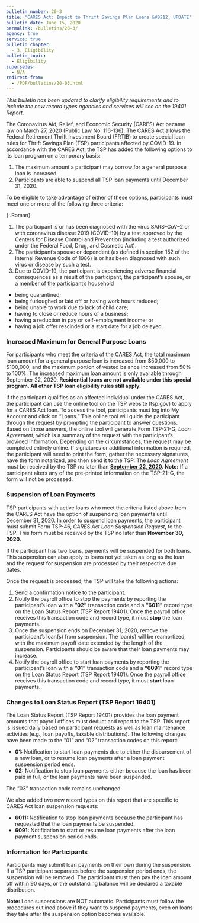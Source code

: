 ```yaml
---
bulletin_number: 20-3
title: "CARES Act: Impact to Thrift Savings Plan Loans &#8212; UPDATE"
bulletin_date: June 15, 2020
permalink: /bulletins/20-3/
agency: true
service: true
bulletin_chapter:
  - 3, Eligibility
bulletin_topic:
  - Eligibility
supersedes:
  - N/A
redirect-from:
  - /PDF/bulletins/20-03.html
---
```


_This bulletin has been updated to clarify eligibility requirements and to include the new record types agencies and services will see on the 19401 Report._

The Coronavirus Aid, Relief, and Economic Security (CARES) Act became law on March 27, 2020 (Public Law No. 116-136). The CARES Act allows the Federal Retirement Thrift Investment Board (FRTIB) to create special loan rules for Thrift Savings Plan (TSP) participants affected by COVID-19. In accordance with the CARES Act, the TSP has added the following options to its loan program on a temporary basis:

<ol>
<li>The maximum amount a participant may borrow for a general purpose loan is increased.</li>
<li>Participants are able to suspend all TSP loan payments until December 31, 2020.</li>
</ol>

To be eligible to take advantage of either of these options, participants must meet one or more of the following three criteria:

{:.Roman}
1. The participant is or has been diagnosed with the virus SARS–CoV–2 or with coronavirus disease 2019 (COVID–19) by a test approved by the Centers for Disease Control and Prevention (including a test authorized under the Federal Food, Drug, and Cosmetic Act).
2. The participant’s spouse or dependent (as defined in section 152 of the Internal Revenue Code of 1986) is or has been diagnosed with such virus or disease by such a test.
3. Due to COVID-19, the participant is experiencing adverse financial consequences as a result of the participant, the participant’s spouse, or a member of the participant’s household
  - being quarantined;
  - being furloughed or laid off or having work hours reduced;
  - being unable to work due to lack of child care;
  - having to close or reduce hours of a business;
  - having a reduction in pay or self-employment income; or
  - having a job offer rescinded or a start date for a job delayed.

### Increased Maximum for General Purpose Loans

For participants who meet the criteria of the CARES Act, the total maximum loan amount for a general purpose loan is increased from $50,000 to $100,000, and the maximum portion of vested balance increased from 50% to 100%. The increased maximum loan amount is only available through September 22, 2020. **Residential loans are not available under this special program. All other TSP loan eligibility rules still apply.**

If the participant qualifies as an affected individual under the CARES Act, the participant can use the online tool on the TSP website (tsp.gov) to apply for a CARES Act loan. To access the tool, participants must log into My Account and click on “Loans.” This online tool will guide the participant through the request by prompting the participant to answer questions. Based on those answers, the online tool will generate Form TSP-21-G, <em>Loan Agreement</em>, which is a summary of the request with the participant’s provided information. Depending on the circumstances, the request may be completed entirely online. If signatures or additional information is required, the participant will need to print the form, gather the necessary signatures, have the form notarized, and then send it to the TSP. The <em>Loan Agreement</em> must be received by the TSP no later than <strong><span style="text-decoration: underline;">September 22, 2020</span>. Note:</strong> If a participant alters any of the pre-printed information on the TSP-21-G, the form will not be processed.

### Suspension of Loan Payments

TSP participants with active loans who meet the criteria listed above from the CARES Act have the option of suspending loan payments until December 31, 2020. In order to suspend loan payments, the participant must submit Form TSP-46, _CARES Act Loan Suspension Request_, to the TSP. This form must be received by the TSP no later than **November 30, 2020**.

If the participant has two loans, payments will be suspended for both loans. This suspension can also apply to loans not yet taken as long as the loan and the request for suspension are processed by their respective due dates.

Once the request is processed, the TSP will take the following actions:

1. Send a confirmation notice to the participant.
2. Notify the payroll office to stop the payments by reporting the participant’s loan with a **&#8220;02&#8221;** transaction code and a **&#8220;6011&#8221;** record type on the Loan Status Report (TSP Report 19401). Once the payroll office receives this transaction code and record type, it must **stop** the loan payments.
3. Once the suspension ends on December 31, 2020, remove the participant’s loan(s) from suspension. The loan(s) will be reamortized, with the maximum payoff date extended by the length of the suspension. Participants should be aware that their loan payments may increase.
4. Notify the payroll office to start loan payments by reporting the participant’s loan with a **&#8220;01&#8221;** transaction code and a **&#8220;6091&#8221;** record type on the Loan Status Report (TSP Report 19401). Once the payroll office receives this transaction code and record type, it must **start** loan payments.

### Changes to Loan Status Report (TSP Report 19401)

The Loan Status Report (TSP Report 19401) provides the loan payment amounts that payroll offices must deduct and report to the TSP. This report is issued daily based on participant requests as well as loan maintenance activities (e.g., loan payoffs, taxable distributions).
The following changes have been made to the “01” and “02” transaction codes on this report:

<ul>
<li><strong>01:</strong> Notification to start loan payments due to either the disbursement of a new loan, or to resume loan payments after a loan payment suspension period ends.</li>
<li><strong>02:</strong> Notification to stop loan payments either because the loan has been paid in full, or the loan payments have been suspended.</li>
</ul>

The “03” transaction code remains unchanged.

We also added two new record types on this report that are specific to CARES Act loan suspension requests:

- **6011:** Notification to stop loan payments because the participant has requested that the loan payments be suspended.
- **6091:**	Notification to start or resume loan payments after the loan payment suspension period ends.

### Information for Participants

Participants may submit loan payments on their own during the suspension. If a TSP participant separates before the suspension period ends, the suspension will be removed. The participant must then pay the loan amount off within 90 days, or the outstanding balance will be declared a taxable distribution.

**Note:** Loan suspensions are NOT automatic. Participants must follow the procedures outlined above if they want to suspend payments, even on loans they take after the suspension option becomes available.


<!-- CONTENT END -->
